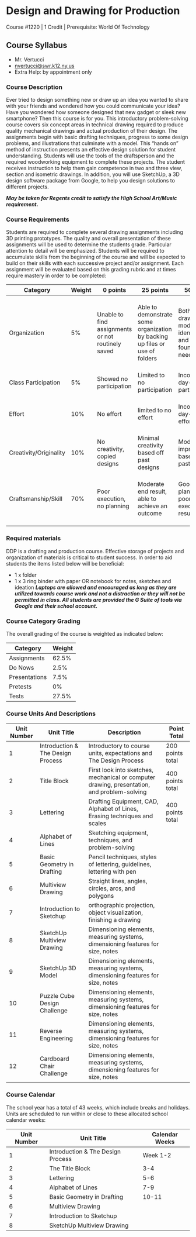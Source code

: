 # Design and Drawing for Production

Course #1220 | 1 Credit | Prerequisite: World Of Technology

## Course Syllabus

  - Mr. Vertucci
  - nvertucci@swr.k12.ny.us
  - Extra Help: by appointment only

### Course Description

Ever tried to design something new or draw up an idea you wanted to share with your
friends and wondered how you could communicate your idea? Have you wondered how
someone designed that new gadget or sleek new smartphone? Then this course is for you. This
introductory problem-solving course covers six concept areas in technical drawing required to
produce quality mechanical drawings and actual production of their design. The assignments
begin with basic drafting techniques, progress to some design problems, and illustrations that
culminate with a model. This “hands on” method of instruction presents an effective design
solution for student understanding. Students will use the tools of the draftsperson and the
required woodworking equipment to complete these projects. The student receives instruction to
help them gain competence in two and three view, section and isometric drawings. In addition,
you will use SketchUp, a 3D design software package from Google, to help you design solutions
to different projects.

***May be taken for Regents credit to satisfy the High School Art/Music requirement.***

### Course Requirements

Students are required to complete several drawing assignments including 3D printing prototypes.  The quality and overall presentation of these assignments will be used to determine the students grade.  Particular attention to detail will be emphasized. Students will be required to accumulate skills from the beginning of the course and will be expected to build on their skills with each successive project and/or assignment. Each assignment will be evaluated based on this grading rubric and at times require mastery in order to be completed:

| Category | Weight | 0 points  | 25 points | 50 points | 75 points | 100 points |
| ------------- | ------------- | ------------- | ------------- | ------------- | ------------- | ------------- |
| Organization | 5% | Unable to find assignments or not routinely saved | Able to demonstrate some organization by backing up files or use of folders | Both drawings and models are identifiable and can be found if needed | All drawings are in a folder and models organized by folders in Google Drive | All drawings are in a folder labeled correctly and models organized by folders in Google Drive labeled correctly |
| Class Participation | 5% | Showed no participation | Limited to no participation | Inconsistent day-to-day participation | Participated only when needed  | Engaged daily and actively participated |
| Effort | 10% | No effort | limited to no effort | Inconsistent day-to-day effort | Showed effort only when needed or routinely directed | Continuous day-to-day effort with or without direction |
| Creativity/Originality | 10% | No creativity, copied designs | Minimal creativity based off past designs | Moderate improvements based off past designs | Complete overhaul of past or found designs | Completely new idea/design |
| Craftsmanship/Skill | 70% | Poor execution, no planning | Moderate end result, able to achieve an outcome | Good planning but poorly executed end result | Good planning and good end result although not what had been designed or communicated | Great planning & execution able to achieve what had been designed or communicated |


### Required materials

DDP is a drafting and production course. Effective storage of projects and organization of materials is critical to student success. In order to aid students the items listed below will be beneficial:

- 1 x folder
- 1 x 3 ring binder with paper OR notebook for notes, sketches and ideation
***Laptops are allowed and encouraged as long as they are utilized towards course work and not a distraction or they will not be permitted in class. All students are provided the G Suite of tools via Google and their school account.***

### Course Category Grading

The overall grading of the course is weighted as indicated below:

| Category | Weight |
| ------------- | ------------- |
| Assignments | 62.5% |
| Do Nows | 2.5% |
| Presentations | 7.5% |
| Pretests | 0% |
| Tests | 27.5% |

### Course Units And Descriptions

| Unit Number | Unit Title | Description | Point Total |
| ------------- | ------------- | ------------- | ------------- |
| 1 | Introduction & The Design Process | Introductory to course units, expectations and The Design Process | 200 points total |
| 2 | Title Block | First look into sketches, mechanical or computer drawing, presentation, and problem-solving | 400 points total |
| 3 | Lettering | Drafting Equipment, CAD, Alphabet of Lines, Erasing techniques and scales | 400 points total |
| 4 | Alphabet of Lines | Sketching equipment, techniques, and problem-solving | |
| 5 | Basic Geometry in Drafting | Pencil techniques, styles of lettering, guidelines, lettering with pen | |
| 6 | Multiview Drawing | Straight lines, angles, circles, arcs, and polygons | |
| 7 | Introduction to Sketchup | orthographic projection, object visualization, finishing a drawing | |
| 8 | SketchUp Multiview Drawing | Dimensioning elements, measuring systems, dimensioning features for size, notes | |
| 9 | SketchUp 3D Model | Dimensioning elements, measuring systems, dimensioning features for size, notes | |
| 10 | Puzzle Cube Design Challenge | Dimensioning elements, measuring systems, dimensioning features for size, notes | |
| 11 | Reverse Engineering | Dimensioning elements, measuring systems, dimensioning features for size, notes | |
| 12 | Cardboard Chair Challenge | Dimensioning elements, measuring systems, dimensioning features for size, notes | |

### Course Calendar

The school year has a total of 43 weeks, which include breaks and holidays. Units are scheduled to run within or close to these allocated school calendar weeks:

| Unit Number | Unit Title | Calendar Weeks |
| ------------- | ------------- | ------------- |
| 1 | Introduction & The Design Process | Week 1-2 |
| 2 | The Title Block |3-4 |
| 3 | Lettering | 5-6 |
| 4 | Alphabet of Lines | 7-9 |
| 5 | Basic Geometry in Drafting | 10-11 |
| 6 | Multiview Drawing | |
| 7 | Introduction to Sketchup | |
| 8 | SketchUp Multiview Drawing | |
